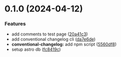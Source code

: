 # 0.1.0 (2024-04-12)


### Features

* add comments to test page ([20a41c3](https://github.com/JuicyBenjamin/astro-db/commit/20a41c3272c62e143e973f6fee6a083eef60405a))
* add conventional changelog cli ([da7e6de](https://github.com/JuicyBenjamin/astro-db/commit/da7e6de3126fc05d8c17d44eeed1c6ece38ca90d))
* **conventional-changelog:** add npm script ([5560df8](https://github.com/JuicyBenjamin/astro-db/commit/5560df8883a58837a1131f4426871f684d2acfbf))
* setup astro db ([fc8419c](https://github.com/JuicyBenjamin/astro-db/commit/fc8419c00f681915693c31e33679d8eb482e5207))




